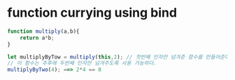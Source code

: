 # function currying using bind

```javascript
function multiply(a,b){
    return a*b;
}

let multiplyByTow = multiply(this,2); // 첫번째 인자만 넘겨준 함수를 만들어준다.
// 이 함수는 추후에 두번째 인자만 넘겨주도록 사용 가능하다.
multiplyByTwo(4); ==> 2*4 == 8 

```

